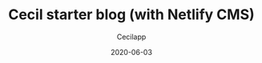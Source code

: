 ---
title: "Cecil starter blog (with Netlify CMS)"
github: https://github.com/Cecilapp/starter-blog
author: Cecilapp
demo: https://demo.cecil.app
date: 2020-06-03
ssg:
    _ Cecil
cms:
    - NetlifyCMS
archetype:
    - Blog
description: A Cecil boilerplate for creating a blog site backed with Netlify CMS for content authoring.
---